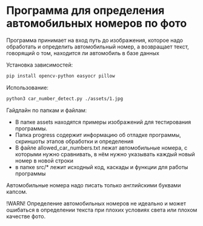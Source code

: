 # Программа для определения автомобильных номеров по фото

Программа принимает на вход путь до изображения, которое надо обработать и определить автомобильный номер, а возвращает
текст, говорящий о том, находится ли автомобиль в базе данных

Установка зависимостей:

```bash
pip install opencv-python easyocr pillow
```

Использование:

```bash
python3 car_number_detect.py ./assets/1.jpg
```

Гайдлайн по папкам и файлам:

- В папке assets находятся примеры изображений для тестирования программы.
- Папка progress содержит информацию об отладке программы, скриншоты этапов обработки и определения
- В файле allowed_car_numbers.txt лежат автомобильные номера, с которыми нужно сравнивать, в нём нужно указывать каждый
  новый номер в новой строки
- в папке src/* лежит исходный код, каскады и функции для работы программы

Автомобильные номера надо писать только английскими буквами капсом.

!WARN!
Определение автомобильных номеров не идеально и может ошибаться в определении текста при плохих условиях света или
плохом качестве фото.